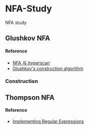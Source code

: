 # NFA-Study

NFA study

## Glushkov NFA

#### Reference

- [NFA 与 hyperscan](https://carecraft.github.io/basictheory/2017/08/hyperscan_sc/)
- [Glushkov's construction algorithm](https://en.wikipedia.org/wiki/Glushkov%27s_construction_algorithm)

### Construction

## Thompson NFA

#### Reference

- [Implementing Regular Expressions](https://swtch.com/~rsc/regexp/)
